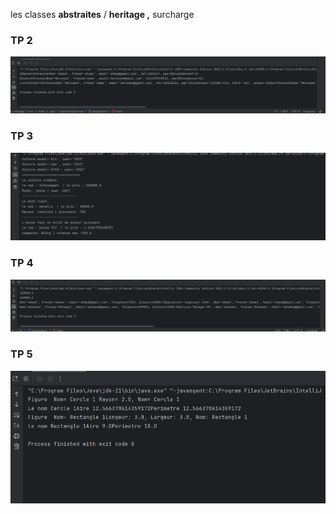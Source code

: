 les classes **abstraites** / **heritage ,** surcharge 

<h3>TP 2</h3>
<img src="tp2.PNG">
<br>

<h3>TP 3</h3>
<img src="tp3.PNG">
<br>

<h3>TP 4</h3>
<img src="tp4.PNG">
<br>

<h3>TP 5</h3>

<img src="tp5.PNG">
<br>